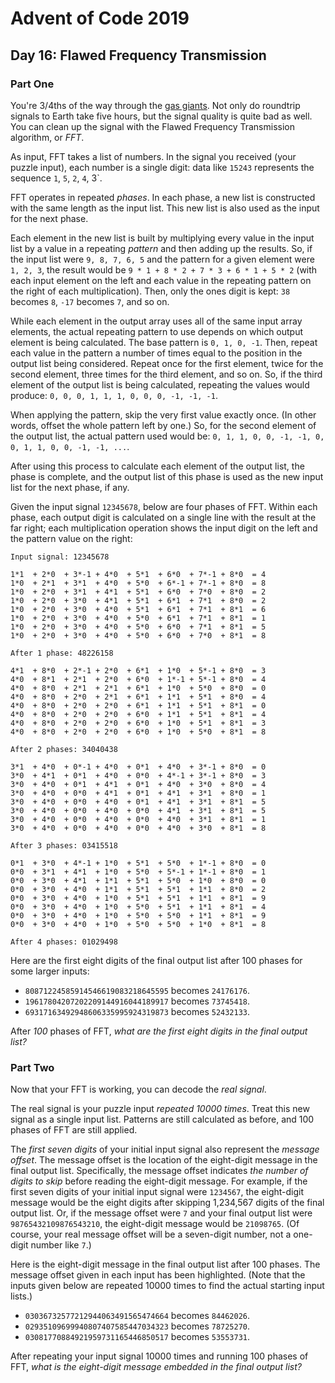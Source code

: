 # Advent of Code 2019

## Day 16: Flawed Frequency Transmission

### Part One

You're 3/4ths of the way through the [gas giants][1].  Not only do roundtrip signals
to Earth take five hours, but the signal quality is quite bad as well.  You can
clean up the signal with the Flawed Frequency Transmission algorithm, or *FFT*.

[1]: https://en.wikipedia.org/wiki/Gas_giant

As input, FFT takes a list of numbers.  In the signal you received (your puzzle
input), each number is a single digit: data like `15243` represents the sequence
`1`, `5`, `2`, `4`, 3`.

FFT operates in repeated *phases*.  In each phase, a new list is constructed with
the same length as the input list.  This new list is also used as the input for
the next phase.

Each element in the new list is built by multiplying every value in the input
list by a value in a repeating *pattern* and then adding up the results.  So,
if the input list were `9, 8, 7, 6, 5` and the pattern for a given element were
`1, 2, 3`, the result would be `9 * 1 + 8 * 2 + 7 * 3 + 6 * 1 + 5 * 2` (with
each input element on the left and each value in the repeating pattern on the
right of each multiplication).  Then, only the ones digit is kept: `38` becomes
`8`, `-17` becomes `7`, and so on.

While each element in the output array uses all of the same input array
elements, the actual repeating pattern to use depends on which output element
is being calculated.  The base pattern is `0, 1, 0, -1`.  Then, repeat each
value in the pattern a number of times equal to the position in the output list
being considered.  Repeat once for the first element, twice for the second
element, three times for the third element, and so on.  So, if the third
element of the output list is being calculated, repeating the values would
produce: `0, 0, 0, 1, 1, 1, 0, 0, 0, -1, -1, -1`.

When applying the pattern, skip the very first value exactly once.  (In other
words, offset the whole pattern left by one.)  So, for the second element of the
output list, the actual pattern used would be: `0, 1, 1, 0, 0, -1, -1, 0, 0, 1,
1, 0, 0, -1, -1, ...`.

After using this process to calculate each element of the output list, the
phase is complete, and the output list of this phase is used as the new input
list for the next phase, if any.

Given the input signal `12345678`, below are four phases of FFT.  Within each
phase, each output digit is calculated on a single line with the result at the
far right; each multiplication operation shows the input digit on the left and
the pattern value on the right:

```
Input signal: 12345678

1*1  + 2*0  + 3*-1 + 4*0  + 5*1  + 6*0  + 7*-1 + 8*0  = 4
1*0  + 2*1  + 3*1  + 4*0  + 5*0  + 6*-1 + 7*-1 + 8*0  = 8
1*0  + 2*0  + 3*1  + 4*1  + 5*1  + 6*0  + 7*0  + 8*0  = 2
1*0  + 2*0  + 3*0  + 4*1  + 5*1  + 6*1  + 7*1  + 8*0  = 2
1*0  + 2*0  + 3*0  + 4*0  + 5*1  + 6*1  + 7*1  + 8*1  = 6
1*0  + 2*0  + 3*0  + 4*0  + 5*0  + 6*1  + 7*1  + 8*1  = 1
1*0  + 2*0  + 3*0  + 4*0  + 5*0  + 6*0  + 7*1  + 8*1  = 5
1*0  + 2*0  + 3*0  + 4*0  + 5*0  + 6*0  + 7*0  + 8*1  = 8

After 1 phase: 48226158

4*1  + 8*0  + 2*-1 + 2*0  + 6*1  + 1*0  + 5*-1 + 8*0  = 3
4*0  + 8*1  + 2*1  + 2*0  + 6*0  + 1*-1 + 5*-1 + 8*0  = 4
4*0  + 8*0  + 2*1  + 2*1  + 6*1  + 1*0  + 5*0  + 8*0  = 0
4*0  + 8*0  + 2*0  + 2*1  + 6*1  + 1*1  + 5*1  + 8*0  = 4
4*0  + 8*0  + 2*0  + 2*0  + 6*1  + 1*1  + 5*1  + 8*1  = 0
4*0  + 8*0  + 2*0  + 2*0  + 6*0  + 1*1  + 5*1  + 8*1  = 4
4*0  + 8*0  + 2*0  + 2*0  + 6*0  + 1*0  + 5*1  + 8*1  = 3
4*0  + 8*0  + 2*0  + 2*0  + 6*0  + 1*0  + 5*0  + 8*1  = 8

After 2 phases: 34040438

3*1  + 4*0  + 0*-1 + 4*0  + 0*1  + 4*0  + 3*-1 + 8*0  = 0
3*0  + 4*1  + 0*1  + 4*0  + 0*0  + 4*-1 + 3*-1 + 8*0  = 3
3*0  + 4*0  + 0*1  + 4*1  + 0*1  + 4*0  + 3*0  + 8*0  = 4
3*0  + 4*0  + 0*0  + 4*1  + 0*1  + 4*1  + 3*1  + 8*0  = 1
3*0  + 4*0  + 0*0  + 4*0  + 0*1  + 4*1  + 3*1  + 8*1  = 5
3*0  + 4*0  + 0*0  + 4*0  + 0*0  + 4*1  + 3*1  + 8*1  = 5
3*0  + 4*0  + 0*0  + 4*0  + 0*0  + 4*0  + 3*1  + 8*1  = 1
3*0  + 4*0  + 0*0  + 4*0  + 0*0  + 4*0  + 3*0  + 8*1  = 8

After 3 phases: 03415518

0*1  + 3*0  + 4*-1 + 1*0  + 5*1  + 5*0  + 1*-1 + 8*0  = 0
0*0  + 3*1  + 4*1  + 1*0  + 5*0  + 5*-1 + 1*-1 + 8*0  = 1
0*0  + 3*0  + 4*1  + 1*1  + 5*1  + 5*0  + 1*0  + 8*0  = 0
0*0  + 3*0  + 4*0  + 1*1  + 5*1  + 5*1  + 1*1  + 8*0  = 2
0*0  + 3*0  + 4*0  + 1*0  + 5*1  + 5*1  + 1*1  + 8*1  = 9
0*0  + 3*0  + 4*0  + 1*0  + 5*0  + 5*1  + 1*1  + 8*1  = 4
0*0  + 3*0  + 4*0  + 1*0  + 5*0  + 5*0  + 1*1  + 8*1  = 9
0*0  + 3*0  + 4*0  + 1*0  + 5*0  + 5*0  + 1*0  + 8*1  = 8

After 4 phases: 01029498
```

Here are the first eight digits of the final output list after 100 phases for
some larger inputs:

- `80871224585914546619083218645595` becomes `24176176`.
- `19617804207202209144916044189917` becomes `73745418`.
- `69317163492948606335995924319873` becomes `52432133`.

After *100* phases of FFT, *what are the first eight digits in the final output
list?*

### Part Two

Now that your FFT is working, you can decode the *real signal*.

The real signal is your puzzle input *repeated 10000 times*.  Treat this new
signal as a single input list.  Patterns are still calculated as before, and
100 phases of FFT are still applied.

The *first seven digits* of your initial input signal also represent the
*message offset*.  The message offset is the location of the eight-digit
message in the final output list.  Specifically, the message offset indicates
*the number of digits to skip* before reading the eight-digit message.  For
example, if the first seven digits of your initial input signal were `1234567`,
the eight-digit message would be the eight digits after skipping 1,234,567
digits of the final output list.  Or, if the message offset were `7` and your
final output list were `98765432109876543210`, the eight-digit message would be
`21098765`.  (Of course, your real message offset will be a seven-digit number,
not a one-digit number like `7`.)

Here is the eight-digit message in the final output list after 100 phases.  The
message offset given in each input has been highlighted.  (Note that the inputs
given below are repeated 10000 times to find the actual starting input lists.)

- `03036732577212944063491565474664` becomes `84462026`.
- `02935109699940807407585447034323` becomes `78725270`.
- `03081770884921959731165446850517` becomes `53553731`.

After repeating your input signal 10000 times and running 100 phases of FFT,
*what is the eight-digit message embedded in the final output list?*
